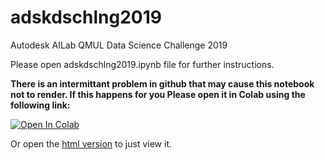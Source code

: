 # adskdschlng2019
Autodesk AILab QMUL Data Science Challenge 2019

Please open adskdschlng2019.ipynb file for further instructions.

**There is an intermittant problem in github that may cause this notebook not to render. If this happens for you Please open it in Colab using the following link:**

[![Open In Colab](https://colab.research.google.com/assets/colab-badge.svg)](https://colab.research.google.com/github/hoosha/adskdschlng2019/blob/master/adskdschlng2019.ipynb)

Or open the [html version](http://htmlpreview.github.io/?https://github.com/hoosha/adskdschlng2019/blob/master/adskdschlng2019.html) to just view it.